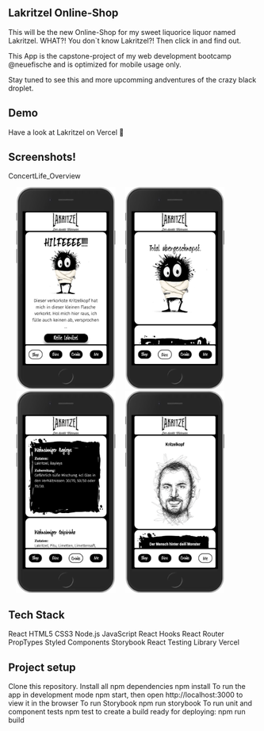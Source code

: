 ## Lakritzel Online-Shop

This will be the new Online-Shop for my sweet liquorice liquor named Lakritzel. WHAT?! You don`t know Lakritzel?! Then click in and find out.

This App is the capstone-project of my web development bootcamp @neuefische and is optimized for mobile usage only.

Stay tuned to see this and more upcomming andventures of the crazy black droplet.

## Demo

Have a look at Lakritzel on Vercel 👀

## Screenshots!

ConcertLife_Overview

<img src="./Lakritzel-Shop1.png" alt="" width="200px" style="margin-left:16px;"/>

<img src="./Lakritzel-Shop2.png" alt="" width="200px" style="margin-left:16px;"/>

<img src="./Lakritzel-Shop3.png" alt="" width="200px" style="margin-left:16px;"/>

<img src="./Lakritzel-Shop4.png" alt="" width="200px" style="margin-left:16px;"/>

## Tech Stack

React
HTML5
CSS3
Node.js
JavaScript
React Hooks
React Router
PropTypes
Styled Components
Storybook
React Testing Library
Vercel

## Project setup

Clone this repository.
Install all npm dependencies
npm install
To run the app in development mode npm start, then open http://localhost:3000 to view it in the browser
To run Storybook npm run storybook
To run unit and component tests npm test
to create a build ready for deploying: npm run build
